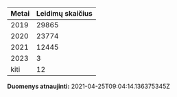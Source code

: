 | Metai | Leidimų skaičius |
|-------| ---------------- |
| 2019 | 29865 |
| 2020 | 23774 |
| 2021 | 12445 |
| 2023 | 3 |
| kiti | 12 |

**Duomenys atnaujinti:** 2021-04-25T09:04:14.136375345Z